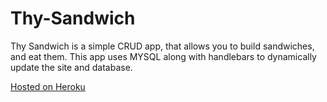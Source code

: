 # Thy-Sandwich

Thy Sandwich is a simple CRUD app, that allows you to build sandwiches, and eat them. 
This app uses MYSQL along with handlebars to dynamically update the site and database.

[Hosted on Heroku](https://thy-sandwich.herokuapp.com/)
